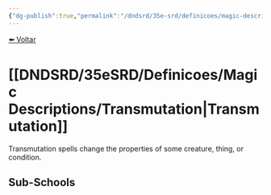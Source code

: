 ```yaml
---
{"dg-publish":true,"permalink":"/dndsrd/35e-srd/definicoes/magic-descriptions/transmutation/","dgHomeLink":true,"dgPassFrontmatter":false}
---
```


 
<a href="javascript:history.back()">⬅️ Voltar</a>
# [[DNDSRD/35eSRD/Definicoes/Magic Descriptions/Transmutation|Transmutation]]
Transmutation spells change the properties of some creature, thing, or condition.

## Sub-Schools
